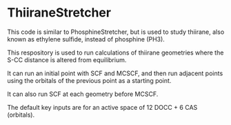 # ThiiraneStretcher

This code is similar to PhosphineStretcher, but is used to study thiirane, also known as ethylene sulfide, instead of phosphine (PH3).



This respository is used to run calculations of thiirane geometries where the S-CC distance is altered from equilibrium.

It can run an initial point with SCF and MCSCF, and then run adjacent points using the orbitals of the previous point as a starting point.

It can also run SCF at each geometry before MCSCF.

The default key inputs are for an active space of 12 DOCC + 6 CAS (orbitals).

